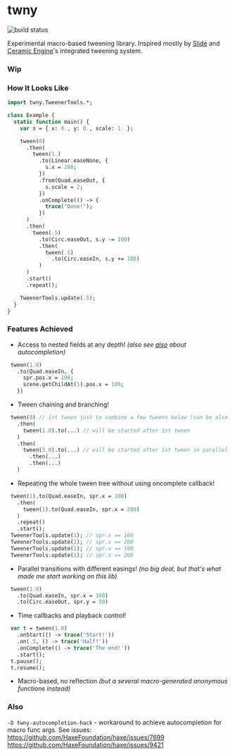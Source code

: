 # twny

![build status](https://github.com/deepcake/twny/actions/workflows/ci.yml/badge.svg)

Experimental macro-based tweening library.
Inspired mostly by [Slide](https://github.com/AndreiRudenko/slide) and [Ceramic Engine](https://github.com/ceramic-engine/ceramic)'s integrated tweening system.

### Wip

### How It Looks Like
```haxe
import twny.TweenerTools.*;

class Example {
  static function main() {
    var s = { x: 0., y: 0., scale: 1. };

    tween(0)
      .then(
        tween(1.)
          .to(Linear.easeNone, {
            s.x = 200;
          })
          .from(Quad.easeOut, {
            s.scale = 2;
          })
          .onComplete(() -> {
            trace("Done!");
          })
      )
      .then(
        tween(.5)
          .to(Circ.easeOut, s.y -= 100)
          .then(
            tween(.5)
              .to(Circ.easeIn, s.y += 100)
          )
      )
      .start()
      .repeat();

    TweenerTools.update(.5);
  }
}
```

### Features Achieved
 - Access to nested fields at any depth! _(also see [also](#also) about autocompletion)_
 ```haxe
  tween(1.0)
    .to(Quad.easeIn, {
      spr.pos.x = 100;
      scene.getChildAt(1).pos.x = 100;
    })
 ```
- Tween chaining and branching!
 ```haxe
  tween(0) // 1st tween just to combine a few tweens below (can be also used for delay)
    .then(
      tween(1.0).to(...) // will be started after 1st tween
    )
    .then(
      tween(3.0).to(...) // will be started after 1st tween in parallel with tween above
        .then(...)
        .then(...)
    )
 ```
 - Repeating the whole tween tree without using oncomplete callback!
 ```haxe
  tween(1).to(Quad.easeIn, spr.x = 100)
    .then(
      tween(1).to(Quad.easeIn, spr.x = 200)
    )
    .repeat()
    .start();
  TweenerTools.update(1); // spr.x == 100
  TweenerTools.update(1); // spr.x == 200
  TweenerTools.update(1); // spr.x == 100
  TweenerTools.update(1); // spr.x == 200
 ```
  - Parallel transitions with different easings! _(no big deal, but that's what made me start working on this lib)_
 ```haxe
  tween(1.0)
    .to(Quad.easeIn, spr.x = 100)
    .to(Circ.easeOut, spr.y = 50)
 ```
 - Time callbacks and playback control!
 ```haxe
  var t = tween(1.0)
    .onStart(() -> trace('Start!'))
    .on(.5, () -> trace('Half!'))
    .onComplete(() -> trace('The end!'))
    .start();
  t.pause();
  t.resume();
```
 - Macro-based, no reflection _(but a several macro-generated anonymous functions instead)_

### Also
`-D twny-autocompletion-hack` - workaround to achieve autocompletion for macro func args. See issues:
https://github.com/HaxeFoundation/haxe/issues/7699
https://github.com/HaxeFoundation/haxe/issues/9421
